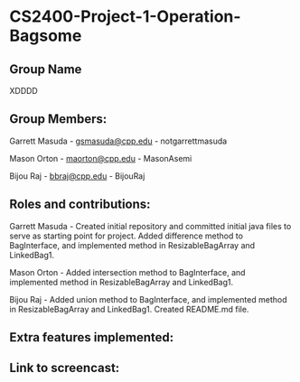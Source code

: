 # CS2400-Project-1-Operation-Bagsome

## Group Name
XDDDD

## Group Members:
Garrett Masuda - gsmasuda@cpp.edu - notgarrettmasuda

Mason Orton - maorton@cpp.edu - MasonAsemi

Bijou Raj - bbraj@cpp.edu - BijouRaj

## Roles and contributions:
Garrett Masuda - Created initial repository and committed initial java files to serve as starting point for project. Added difference method to BagInterface, and implemented method in ResizableBagArray and LinkedBag1.

Mason Orton - Added intersection method to BagInterface, and implemented method in ResizableBagArray and LinkedBag1. 

Bijou Raj - Added union method to BagInterface, and implemented method in ResizableBagArray and LinkedBag1. Created README.md file.

## Extra features implemented:

## Link to screencast:
